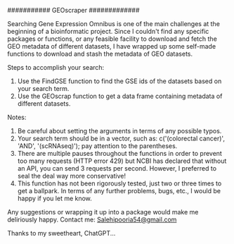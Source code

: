 ########### GEOscraper #############

Searching Gene Expression Omnibus is one of the main challenges at the beginning of a bioinformatic project. Since I couldn't find any specific packages or functions, or any feasible facility to download and fetch the GEO metadata of different datasets, I have wrapped up some self-made functions to download and stash the metadata of GEO datasets.

Steps to accomplish your search:

1. Use the FindGSE function to find the GSE ids of the datasets based on your search term.
2. Use the GEOscrap function to get a data frame containing metadata of different datasets.


Notes:

1. Be careful about setting the arguments in terms of any possible typos.
2. Your search term should be in a vector, such as: c('(colorectal cancer)', 'AND', '(scRNAseq)'); pay attention to the parentheses.
3. There are multiple pauses throughout the functions in order to prevent too many requests (HTTP error 429) but NCBI has declared that without an API, you can send 3 requests per second. However, I preferred to seal the deal way more conservative!
4. This function has not been rigorously tested, just two or three times to get a ballpark. In terms of any further problems, bugs, etc., I would be happy if you let me know.

Any suggestions or wrapping it up into a package would make me deliriously happy.
Contact me: Salehipooria54@gmail.com

Thanks to my sweetheart, ChatGPT...
